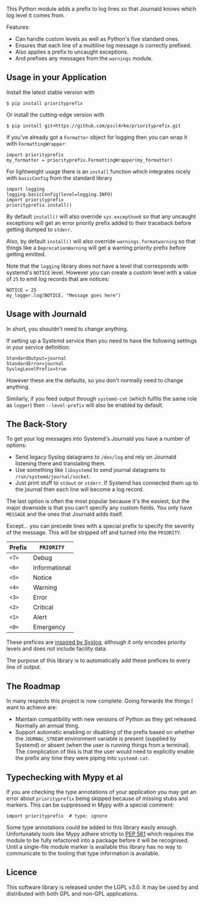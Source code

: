 
This Python module adds a prefix to log lines so that Journald
knows which log level it comes from.

Features:

* Can handle custom levels as well as Python's five standard ones.
* Ensures that each line of a multiline log message is correctly prefixed.
* Also applies a prefix to uncaught exceptions.
* And prefixes any messages from the `warnings` module.

## Usage in your Application

Install the latest stable version with

    $ pip install priorityprefix

Or install the cutting-edge version with

    $ pip install git+https://github.com/pscl4rke/priorityprefix.git

If you've already got a `Formatter` object for logging then you
can wrap it with `FormattingWrapper`:

    import priorityprefix
    my_formatter = priorityprefix.FormattingWrapper(my_formatter)

For lightweight usage there is an `install` function which integrates
nicely with `basicConfig` from the standard library

    import logging
    logging.basicConfig(level=logging.INFO)
    import priorityprefix
    priorityprefix.install()

By default `install()` will also override `sys.excepthook`
so that any uncaught exceptions will get an error priority prefix added to
their traceback before getting dumped to `stderr`.

Also, by default `install()` will also override `warnings.formatwarning`
so that things like a `DeprecationWarning` will get a warning priority prefix
before getting emitted.

Note that the `logging` library does not have a level that corresponds with
systemd's `NOTICE` level.
However you can create a custom level with a value of `25` to emit log
records that are notices:

    NOTICE = 25
    my_logger.log(NOTICE, "Message goes here")

## Usage with Journald

In short, you shouldn't need to change anything.

If setting up a Systemd service then you need to have the following
settings in your service definition:

    StandardOutput=journal
    StandardError=journal
    SyslogLevelPrefix=true

However these are the defaults,
so you don't normally need to change anything.

Similarly,
if you feed output through `systemd-cat`
(which fulfils the same role as `logger`)
then `--level-prefix` will also be enabled by default.

## The Back-Story

To get your log messages into Systemd's Journald you have a number of options:

* Send legacy Syslog datagrams to `/dev/log` and rely on Journald listening there
and translating them.
* Use something like `libsystemd` to send journal datagrams to `/run/systemd/journal/socket`.
* Just print stuff to `stdout` or `stderr`.  If Systemd has connected them up to the journal then each line will become a log record.

The last option is often the most popular because it's the easiest,
but the major downside is that you can't specify any custom fields.
You only have `MESSAGE` and the ones that Journald adds itself.

Except... you can precede lines with a special prefix to specify
the severity of the message.
This will be stripped off and turned into the `PRIORITY`.

| Prefix    | `PRIORITY`    |
|-----------|---------------|
| `<7>`     | Debug         |
| `<6>`     | Informational |
| `<5>`     | Notice        |
| `<4>`     | Warning       |
| `<3>`     | Error         |
| `<2>`     | Critical      |
| `<1>`     | Alert         |
| `<0>`     | Emergency     |

These prefices are
[inspired by Syslog](https://datatracker.ietf.org/doc/html/rfc5424#section-6.2.1),
although it only encodes priority levels and does not include facility data.

The purpose of this library is to automatically add these prefices to every
line of output.

## The Roadmap

In many respects this project is now complete.
Going forwards the things I want to achieve are:

* Maintain compatibility with new versions of Python as they get released.
Normally an annual thing.
* Support automatic enabling or disabling of the prefix based on whether
the `JOURNAL_STREAM` environment variable is present (supplied by Systemd)
or absent (when the user is running things from a terminal).
The complication of this is that the user would need to explicitly
enable the prefix any time they were piping into `systemd-cat`.

## Typechecking with Mypy et al

If you are checking the type annotations of your application you may
get an error about `priorityprefix` being skipped because of
missing stubs and markers.
This can be suppressed in Mypy with a special comment:

    import priorityprefix  # type: ignore

Some type annotations could be added to this library easily enough.
Unfortunately tools like Mypy adhere strictly to
[PEP 561](https://www.python.org/dev/peps/pep-0561/)
which requires the module to be fully refactored into a package
before it will be recognised.
Until a single-file module marker is available this library has
no way to communicate to the tooling that type information is available.

## Licence

This software library is released under the LGPL v3.0.
It may be used by and distributed with both GPL and non-GPL applications.
